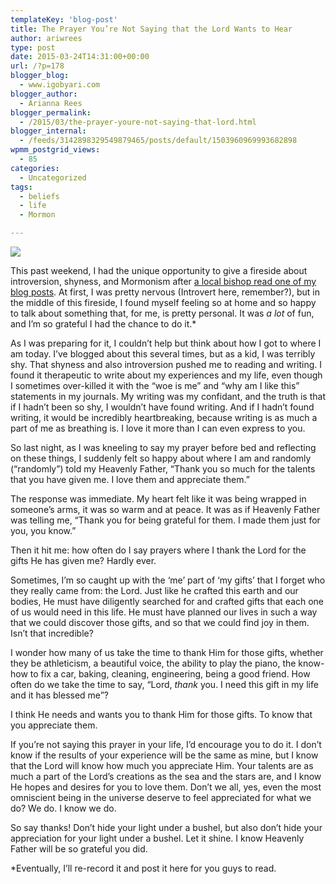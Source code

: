 ```yaml
---
templateKey: 'blog-post'
title: The Prayer You’re Not Saying that the Lord Wants to Hear
author: ariwrees
type: post
date: 2015-03-24T14:31:00+00:00
url: /?p=178
blogger_blog:
  - www.igobyari.com
blogger_author:
  - Arianna Rees
blogger_permalink:
  - /2015/03/the-prayer-youre-not-saying-that-lord.html
blogger_internal:
  - /feeds/3142898329549879465/posts/default/1503960969993682898
wpmm_postgrid_views:
  - 85
categories:
  - Uncategorized
tags:
  - beliefs
  - life
  - Mormon

---
```

[![](http://www.igobyari.com/wp-content/uploads/2015/03/girl2Bpraying.jpg)](http://www.igobyari.com/wp-content/uploads/2015/03/girl2Bpraying.jpg)

This past weekend, I had the unique opportunity to give a fireside about introversion, shyness, and Mormonism after [a local bishop read one of my blog posts](http://ldsliving.com/story/77816-7-ways-to-help-introverts-feel-more-comfortable-at-church). At first, I was pretty nervous (Introvert here, remember?), but in the middle of this fireside, I found myself feeling so at home and so happy to talk about something that, for me, is pretty personal. It was _a lot_ of fun, and I’m so grateful I had the chance to do it.\*

As I was preparing for it, I couldn’t help but think about how I got to where I am today. I’ve blogged about this several times, but as a kid, I was terribly shy. That shyness and also introversion pushed me to reading and writing. I found it therapeutic to write about my experiences and my life, even though I sometimes over-killed it with the “woe is me” and “why am I like this” statements in my journals. My writing was my confidant, and the truth is that if I hadn’t been so shy, I wouldn’t have found writing. And if I hadn’t found writing, it would be incredibly heartbreaking, because writing is as much a part of me as breathing is. I love it more than I can even express to you.

So last night, as I was kneeling to say my prayer before bed and reflecting on these things, I suddenly felt so happy about where I am and randomly (“randomly”) told my Heavenly Father, “Thank you so much for the talents that you have given me. I love them and appreciate them.”

The response was immediate. My heart felt like it was being wrapped in someone’s arms, it was so warm and at peace. It was as if Heavenly Father was telling me, “Thank you for being grateful for them. I made them just for you, you know.”

Then it hit me: how often do I say prayers where I thank the Lord for the gifts He has given me? Hardly ever.

Sometimes, I’m so caught up with the ‘me’ part of ‘my gifts’ that I forget who they really came from: the Lord. Just like he crafted this earth and our bodies, He must have diligently searched for and crafted gifts that each one of us would need in this life. He must have planned our lives in such a way that we could discover those gifts, and so that we could find joy in them. Isn’t that incredible?

I wonder how many of us take the time to thank Him for those gifts, whether they be athleticism, a beautiful voice, the ability to play the piano, the know-how to fix a car, baking, cleaning, engineering, being a good friend. How often do we take the time to say, “Lord, _thank_ you. I need this gift in my life and it has blessed me”?

I think He needs and wants you to thank Him for those gifts. To know that you appreciate them.

If you’re not saying this prayer in your life, I’d encourage you to do it. I don’t know if the results of your experience will be the same as mine, but I know that the Lord will know how much you appreciate Him. Your talents are as much a part of the Lord’s creations as the sea and the stars are, and I know He hopes and desires for you to love them. Don’t we all, yes, even the most omniscient being in the universe deserve to feel appreciated for what we do? We do. I know we do.

So say thanks! Don’t hide your light under a bushel, but also don’t hide your appreciation for your light under a bushel. Let it shine. I know Heavenly Father will be so grateful you did.

\*Eventually, I’ll re-record it and post it here for you guys to read.